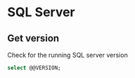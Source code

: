 # SQL Server

## Get version

Check for the running SQL server version

```sql
select @@VERSION;
```